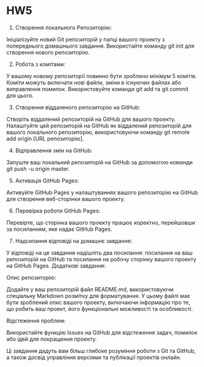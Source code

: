 # HW5
1. Створення локального Репозиторію:

Ініціалізуйте новий Git репозиторій у папці вашого проекту з попереднього домашнього завдання. Використайте команду git init для створення нового репозиторію.

2. Робота з комітами:

У вашому новому репозиторії повинно бути зроблено мінімум 5 комітів. Коміти можуть включати нові файли, зміни в існуючих файлах або виправлення помилок. Використовуйте команди git add та git commit для цього.

3. Створення віддаленого репозиторію на GitHub:

Створіть віддалений репозиторій на GitHub для вашого проекту. Налаштуйте цей репозиторій на GitHub як віддалений репозиторій для вашого локального репозиторію, використовуючи команду git remote add origin [URL репозиторію].

4. Відправлення змін на GitHub:

Запуште ваш локальний репозиторій на GitHub за допомогою команди git push -u origin master.

5. Активація GitHub Pages:

Активуйте GitHub Pages у налаштуваннях вашого репозиторію на GitHub для створення веб-сторінки вашого проекту.

6. Перевірка роботи GitHub Pages:

Перевірте, що сторінка вашого проекту працює коректно, перейшовши за посиланням, яке надає GitHub Pages.

7. Надсилання відповіді на домашнє завдання:

У відповіді на це завдання надішліть два посилання: посилання на ваш репозиторій на GitHub та посилання на робочу сторінку вашого проекту на GitHub Pages.
Додаткові завдання:

Опис репозиторію:

Додайте у ваш репозиторій файл README.md, використовуючи спеціальну Markdown розмітку для форматування. У цьому файлі має бути зроблений опис вашого проекту, включаючи інформацію про те, що робить ваш проект, його функціональні можливості та особливості.

Відстеження проблем:

Використайте функцію Issues на GitHub для відстеження задач, помилок або ідей для покращення проекту.

Ці завдання дадуть вам більш глибоке розуміння роботи з Git та GitHub, а також досвід управління версіями та публікації проектів онлайн.